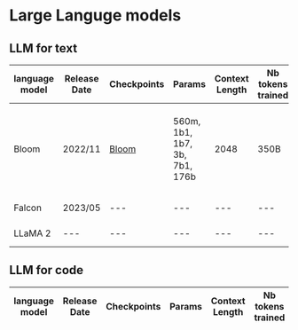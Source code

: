# Large Languge models

## LLM for text

| language model | Release Date | Checkpoints | Params | Context Length | Nb tokens trained | Try it | Paper |
| --- | --- | --- | --- | --- | --- | --- | --- |
| Bloom | 2022/11 | [Bloom](https://huggingface.co/bigscience/bloom) | 560m, 1b1, 1b7, 3b, 7b1, 176b  | 2048 | 350B | ? | [BLOOM: A 176B-Parameter Open-Access Multilingual Language Model](https://arxiv.org/abs/2211.05100) |
| Falcon | 2023/05 | --- | --- | --- | --- | --- | --- |
| LLaMA 2 | --- | --- | --- | --- | --- | --- | --- |

## LLM for code

| language model | Release Date | Checkpoints | Params | Context Length | Nb tokens trained | Try it | Paper |
| --- | --- | --- | --- | --- | --- | --- | --- |




